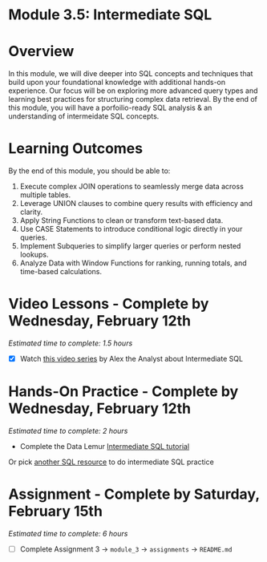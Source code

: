 # Module 3.5: Intermediate SQL 

# Overview 

In this module, we will dive deeper into SQL concepts and techniques that build upon your foundational knowledge with additional hands-on experience. Our focus will be on exploring more advanced query types and learning best practices for structuring complex data retrieval. By the end of this module, you will have a porfoilio-ready SQL analysis & an understanding of intermeidate SQL concepts. 

# Learning Outcomes

By the end of this module, you should be able to:

1. Execute complex JOIN operations to seamlessly merge data across multiple tables.
2. Leverage UNION clauses to combine query results with efficiency and clarity.
3. Apply String Functions to clean or transform text-based data.
4. Use CASE Statements to introduce conditional logic directly in your queries.
5. Implement Subqueries to simplify larger queries or perform nested lookups.
6. Analyze Data with Window Functions for ranking, running totals, and time-based calculations.

# Video Lessons - Complete by Wednesday, February 12th

_Estimated time to complete: 1.5 hours_

- [X] Watch [this video series](https://www.youtube.com/playlist?list=PLUaB-1hjhk8G5zci4HA8E21x2BJS3jzNm) by Alex the Analyst about Intermediate SQL 

# Hands-On Practice - Complete by Wednesday, February 12th 

_Estimated time to complete: 2 hours_

* Complete the Data Lemur [Intermediate SQL tutorial](https://datalemur.com/sql-tutorial/intermediate-data-science-sql-intro)  

Or pick [another SQL resource](https://github.com/KelseyATaylor/Data-Tech-Moms-Resources?tab=readme-ov-file#sql) to do intermediate SQL practice 

# Assignment - Complete by Saturday, February 15th 

_Estimated time to complete: 6 hours_

- [ ] Complete Assignment 3 -> `module_3` -> `assignments` -> `README.md`






